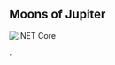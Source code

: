 ## Moons of Jupiter

![.NET Core](https://github.com/jamesstill/MoonsOfJupiter/workflows/.NET%20Core/badge.svg)

.